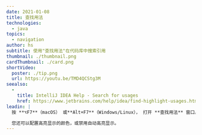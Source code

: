```yaml
---
date: 2021-01-08
title: 查找用法
technologies:
  - java
topics:
  - navigation
author: hs
subtitle: 使用"查找用法"在代码库中搜索引用
thumbnail: ./thumbnail.png
cardThumbnail: ./card.png
shortVideo:
  poster: ./tip.png
  url: https://youtu.be/TMD4QCStg3M
seealso:
  - 
    title: IntelliJ IDEA Help - Search for usages
    href: https://www.jetbrains.com/help/idea/find-highlight-usages.html
leadin: |
  按 **⌥F7**（macOS） 或**Alt+F7**（Windows/Linux）， 打开 **查找用法** 窗口。 您可以搜索单个文件、整个项目或自定义范围。

  您还可以配置高亮显示的颜色，或禁用自动高亮显示。
---
```


